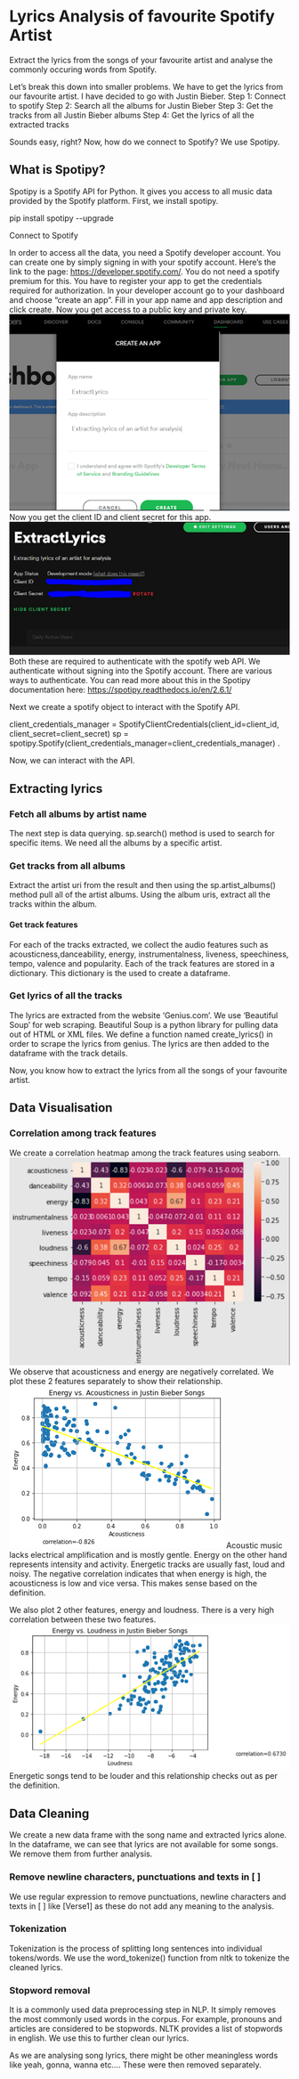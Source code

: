 # Lyrics Analysis of favourite Spotify Artist
 Extract the lyrics from the songs of your favourite artist and analyse the commonly occuring words from Spotify.

Let’s break this down into smaller problems. We have to get the lyrics from our favourite artist. I have decided to go with Justin Bieber. 
Step 1: Connect to spotify
Step 2: Search all the albums for Justin Bieber
Step 3: Get the tracks from all Justin Bieber albums
Step 4: Get the lyrics of all the extracted tracks

Sounds easy, right? Now, how do we connect to Spotify? We use Spotipy.
## What is Spotipy?
Spotipy is a Spotify API for Python. It gives you access to all music data provided by the Spotify platform. 
First, we install spotipy.

pip install spotipy --upgrade

Connect to Spotify

In order to access all the data, you need a Spotify developer account. You can create one by simply signing in with your spotify account. Here’s the link to the page: https://developer.spotify.com/. You do not need a spotify premium for this. You have to register your app to get the credentials required for authorization.
In your developer account go to your dashboard and choose “create an app”. Fill in your app name and app description and  click create. Now you get access to a public key and private key.
![My Image](img1.png)
Now you get the client ID and client secret for this app.
![My Image](img2.png)
Both these are required to authenticate with the spotify web API. We authenticate without signing into the Spotify account. There are various ways to authenticate. You can read more about this in the Spotipy documentation here: https://spotipy.readthedocs.io/en/2.6.1/

Next we create a spotify object to interact with the Spotify API.

client_credentials_manager = SpotifyClientCredentials(client_id=client_id, client_secret=client_secret)
sp = spotipy.Spotify(client_credentials_manager=client_credentials_manager) .

Now, we can interact with the API.

## Extracting lyrics
### Fetch all albums by artist name
The next step is data querying. sp.search() method is used to search for specific items. We need all the albums by a specific artist.
### Get tracks from all albums
Extract the artist uri from the result and then using the sp.artist_albums() method pull all of the artist albums.
Using the album uris, extract all the tracks within the album.
#### Get track features
For each of the tracks extracted, we collect the audio features such as acousticness,danceability, energy, instrumentalness, liveness, speechiness, tempo, valence and popularity. Each of the track features are stored in a dictionary. This dictionary is the used to create a dataframe.
### Get lyrics of all the tracks
The lyrics are extracted from the website ‘Genius.com’. We use ‘Beautiful Soup’ for web scraping. Beautiful Soup is a python library for pulling data out of HTML or XML files. We define a function named create_lyrics() in order to scrape the lyrics from genius. The lyrics are then added to the dataframe with the track details.

Now, you know how to extract the lyrics from all the songs of your favourite artist.

## Data Visualisation
### Correlation among track features
We create a correlation heatmap among the track features using seaborn.
![Correaltion](img3.png)
We observe that acousticness and energy are negatively correlated. We plot these 2 features separately to show their relationship.
![Acousticness v/s Energy](img4.png)
Acoustic music lacks electrical amplification and is mostly gentle. Energy on the other hand represents intensity and activity. Energetic tracks are usually fast, loud and noisy. The negative correlation indicates that when energy is high, the acousticness is low and vice versa. This makes sense based on the definition.

We also plot 2 other features, energy and loudness. There is a very high correlation between these two features. 
![Energy v/s Loudness](img5.png)
Energetic songs tend to be louder and this relationship checks out as per the definition.

## Data Cleaning
We create a new data frame with the song name and extracted lyrics alone. In the dataframe, we can see that lyrics are not available for some songs. We remove them from further analysis.
### Remove newline characters, punctuations and texts in [ ]
We use regular expression to remove punctuations, newline characters and texts in [ ] like [Verse1] as these do not add any meaning to the analysis.

### Tokenization
Tokenization is the process of splitting long sentences into individual tokens/words.
We use the word_tokenize() function from nltk to tokenize the cleaned lyrics.

### Stopword removal
It is a commonly used data preprocessing step in NLP. It simply removes the most commonly used words in the corpus. For example, pronouns and articles are considered to be stopwords. 
NLTK provides a list of stopwords in english. We use this to further clean our lyrics.

As we are analysing song lyrics, there might be other meaningless words like yeah, gonna, wanna etc…. These were then removed separately.
